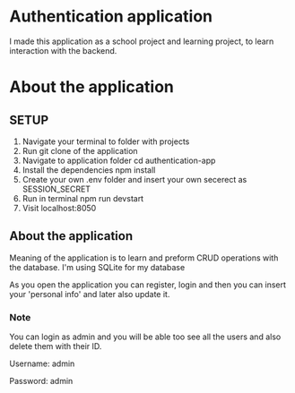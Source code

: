 # Authentication application
I made this application as a school project and learning project, to learn interaction with the backend.

# About the application

## SETUP
  1. Navigate your terminal to folder with projects
  2. Run git clone of the application
  3. Navigate to application folder cd authentication-app
  4. Install the dependencies npm install
  5. Create your own .env folder and insert your own secerect as SESSION_SECRET
  6. Run in terminal npm run devstart
  7. Visit localhost:8050

## About the application
Meaning of the application is to learn and preform CRUD operations with the database.
I'm using SQLite for my database

As you open the application you can register, login and then you can insert your 'personal info' and later also update it.

### Note 
You can login as admin and you will be able too see all the users and also delete them with their ID.

Username: admin

Password: admin
